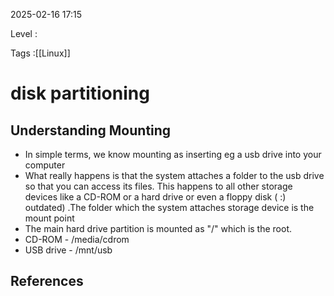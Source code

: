 
2025-02-16 17:15

Level : 

Tags :[[Linux]]

# disk partitioning

## Understanding Mounting
- In simple terms, we know mounting as inserting eg a usb drive into your computer 
- What really happens is that the system attaches a folder to the usb drive so that you can access its files. This happens to all other storage devices like a CD-ROM or a hard drive or even a floppy disk ( :) outdated) .The folder which the system attaches storage device is the mount point
- The main hard drive partition is mounted as "/" which is the root.
- CD-ROM - /media/cdrom
- USB drive - /mnt/usb


## References
